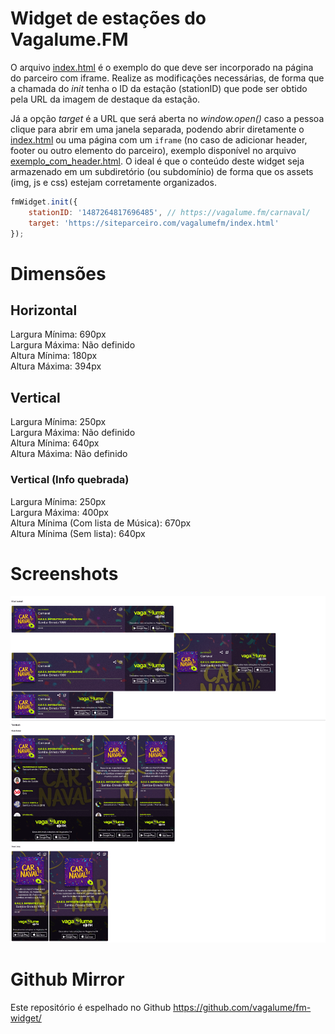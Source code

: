# Widget de estações do Vagalume.FM

O arquivo [index.html](index.html) é o exemplo do que deve ser incorporado na página do parceiro com iframe. Realize as modificações necessárias, de forma que a chamada do _init_ tenha o ID da estação (stationID) que pode ser obtido pela URL da imagem de destaque da estação.

Já a opção _target_ é a URL que será aberta no _window.open()_ caso a pessoa clique para abrir em uma janela separada, podendo abrir diretamente o [index.html](index.html) ou uma página com um `iframe` (no caso de adicionar header, footer ou outro elemento do parceiro), exemplo disponível no arquivo [exemplo_com_header.html](exemplos/exemplo_com_header.html). O ideal é que o conteúdo deste widget seja armazenado em um subdiretório (ou subdomínio) de forma que os assets (img, js e css) estejam corretamente organizados.  

```javascript
fmWidget.init({
    stationID: '1487264817696485', // https://vagalume.fm/carnaval/
    target: 'https://siteparceiro.com/vagalumefm/index.html'
});
```

# Dimensões

## Horizontal

Largura Mínima: 690px  
Largura Máxima: Não definido    
Altura Mínima: 180px  
Altura Máxima: 394px  

## Vertical

Largura Mínima: 250px  
Largura Máxima: Não definido  
Altura Mínima: 640px  
Altura Máxima: Não definido

### Vertical (Info quebrada)

Largura Mínima: 250px  
Largura Máxima: 400px  
Altura Mínima (Com lista de Música): 670px   
Altura Mínima (Sem lista): 640px

# Screenshots

![exemplos.png](exemplos.png)

# Github Mirror

Este repositório é espelhado no Github
https://github.com/vagalume/fm-widget/
